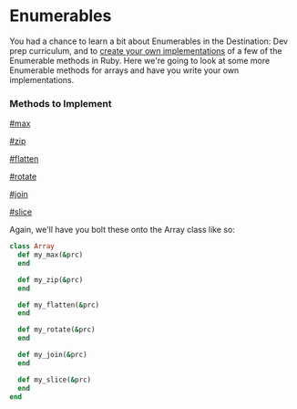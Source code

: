 # Enumerables

You had a chance to learn a bit about Enumerables in the Destination: Dev prep curriculum,
and to [create your own implementations](https://github.com/dmill/ddev_prep_curriculum/blob/master/exercises/part5/iterators.rb) of a few of the Enumerable methods in Ruby. Here we're going to look at some more Enumerable methods for arrays and have you write your own implementations.

### Methods to Implement
[#max](http://ruby-doc.org/core-2.4.0/Array.html#method-i-max)

[#zip](http://ruby-doc.org/core-2.4.0/Array.html#method-i-zip)

[#flatten](http://ruby-doc.org/core-2.4.0/Array.html#method-i-flatten)

[#rotate](http://ruby-doc.org/core-2.4.0/Array.html#method-i-rotate)

[#join](http://ruby-doc.org/core-2.4.0/Array.html#method-i-join)

[#slice](http://ruby-doc.org/core-2.4.0/Array.html#method-i-slice)




Again, we'll have you bolt these onto the Array class like so:

```ruby
class Array
  def my_max(&prc)
  end

  def my_zip(&prc)
  end

  def my_flatten(&prc)
  end

  def my_rotate(&prc)
  end

  def my_join(&prc)
  end

  def my_slice(&prc)
  end
end
```
